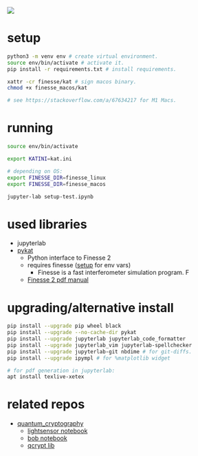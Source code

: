 ![](https://github.com/bmedicke/optical-cavity/blob/2134b36ef828406b8309c86800d338a1c2179ad0/cavity.png?raw=true)

# setup

```sh
python3 -m venv env # create virtual environment.
source env/bin/activate # activate it.
pip install -r requirements.txt # install requirements.

xattr -cr finesse/kat # sign macos binary.
chmod +x finesse_macos/kat

# see https://stackoverflow.com/a/67634217 for M1 Macs.
```

# running

```sh
source env/bin/activate

export KATINI=kat.ini

# depending on OS:
export FINESSE_DIR=finesse_linux
export FINESSE_DIR=finesse_macos

jupyter-lab setup-test.ipynb
```

# used libraries

* jupyterlab
* [pykat](https://git.ligo.org/finesse/pykat.git)
  * Python interface to Finesse 2
  * requires finesse ([setup](https://git.ligo.org/finesse/pykat) for env vars)
    * Finesse is a fast interferometer simulation program. F
  * [Finesse 2 pdf manual](http://www.gwoptics.org/finesse/download/manual.pdf)

# upgrading/alternative install

```sh
pip install --upgrade pip wheel black
pip install --upgrade --no-cache-dir pykat
pip install --upgrade jupyterlab jupyterlab_code_formatter
pip install --upgrade jupyterlab_vim jupyterlab-spellchecker
pip install --upgrade jupyterlab-git nbdime # for git-diffs.
pip install --upgrade ipympl # for %matplotlib widget

# for pdf generation in jupyterlab:
apt install texlive-xetex
```

# related repos

* [quantum_cryptography](https://github.com/bmedicke/quantum_cryptography/)
  * [lightsensor notebook](https://github.com/bmedicke/quantum_cryptography/blob/main/notebooks/Test_Lightsensor.ipynb)
  * [bob notebook](https://github.com/bmedicke/quantum_cryptography/blob/main/notebooks/Bob.ipynb)
  * [qcrypt lib](https://github.com/bmedicke/quantum_cryptography/blob/main/notebooks/qcrypt/hardware/lightsensor.py)
